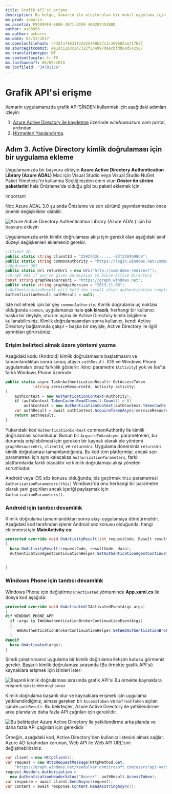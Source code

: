 ```yaml
---
title: Grafik API'si erişme
description: Bu belge, Xamarin ile oluşturulan bir mobil uygulama için Azure Active Directory kimlik doğrulaması eklemeyi açıklar.
ms.prod: xamarin
ms.assetid: F94A9FF4-068E-4B71-81FE-46920745380D
author: asb3993
ms.author: amburns
ms.date: 03/23/2017
ms.openlocfilehash: c43dfa79831f22e55490b27c3c360602ae717627
ms.sourcegitcommit: ea1dc12a3c2d7322f234997daacbfdb6ad542507
ms.translationtype: MT
ms.contentlocale: tr-TR
ms.lasthandoff: 06/05/2018
ms.locfileid: "34781136"
---
```

# <a name="accessing-the-graph-api"></a>Grafik API'si erişme

Xamarin uygulamanızda grafik API'SİNDEN kullanmak için aşağıdaki adımları izleyin:

1. [Azure Active Directory ile kaydetme](~/cross-platform/data-cloud/active-directory/get-started/register.md) üzerinde *windowsazure.com* portal, ardından
2. [Hizmetleri Yapılandırma](~/cross-platform/data-cloud/active-directory/get-started/configure.md).

## <a name="step-3-adding-active-directory-authentication-to-an-app"></a>Adım 3. Active Directory kimlik doğrulaması için bir uygulama ekleme

Uygulamanızda bir başvuru ekleyin **Azure Active Directory Authentication Library (Azure ADAL)** Mac için Visual Studio veya Visual Studio NuGet Paket Yöneticisi'ni kullanma
Seçtiğinizden emin olun **Göster ön sürüm paketlerini** hala Önizleme'de olduğu gibi bu paketi eklemek için.

> [!IMPORTANT]
> Not: Azure ADAL 3.0 şu anda Önizleme ve son sürümü yayımlanmadan önce önemli değişiklikler olabilir. 


![](graph-images/06.-adal-nuget-package.jpg "Azure Active Directory Authentication Library (Azure ADAL) için bir başvuru ekleyin")

Uygulamanızda artık kimlik doğrulaması akışı için gerekli olan aşağıdaki sınıf düzeyi değişkenleri eklemeniz gerekir.

```csharp
//Client ID
public static string clientId = "25927d3c-.....-63f2304b90de";
public static string commonAuthority = "https://login.windows.net/common"
//Redirect URI
public static Uri returnUri = new Uri("http://xam-demo-redirect");
//Graph URI if you've given permission to Azure Active Directory
const string graphResourceUri = "https://graph.windows.net";
public static string graphApiVersion = "2013-11-08";
//AuthenticationResult will hold the result after authentication completes
AuthenticationResult authResult = null;
```

İşte not etmek için bir şey `commonAuthority`. Kimlik doğrulama uç noktası olduğunda `common`, uygulamanızı hale **çok kiracılı**, herhangi bir kullanıcı başka bir deyişle, oturum açma ile Active Directory kimlik bilgilerini kullanabilirsiniz. Kimlik doğrulamasından sonra kullanıcı, kendi Active Directory bağlamında çalışır – başka bir deyişle, Active Directory ile ilgili ayrıntıları görürsünüz.

### <a name="write-method-to-acquire-access-token"></a>Erişim belirteci almak üzere yöntemi yazma

Aşağıdaki kodu (Android) kimlik doğrulamasını başlatmasını ve tamamlandıktan sonra sonuç atayın `authResult`. İOS ve Windows Phone uygulamaları biraz farklılık gösterir: ikinci parametre (`Activity`) yok ve İos'ta farklı Windows Phone üzerinde.

```csharp
public static async Task<AuthenticationResult> GetAccessToken
            (string serviceResourceId, Activity activity)
{
    authContext = new AuthenticationContext(Authority);
    if (authContext.TokenCache.ReadItems().Count() > 0)
        authContext = new AuthenticationContext(authContext.TokenCache.ReadItems().First().Authority);
    var authResult = await authContext.AcquireTokenAsync(serviceResourceId, clientId, returnUri, new AuthorizationParameters(activity));
    return authResult;
}  
```

Yukarıdaki kod `AuthenticationContext` commonAuthority ile kimlik doğrulaması sorumludur. Bunun bir `AcquireTokenAsync` parametreleri, bu durumda erişilebilmesi için gereken bir kaynak olarak ele yöntemi `graphResourceUri`, `clientId`, ve `returnUri`. Uygulama dönersiniz `returnUri` kimlik doğrulaması tamamlandığında. Bu kod tüm platformlar, ancak son parametresi için aynı kalacaksa `AuthorizationParameters`, farklı platformlarda farklı olacaktır ve kimlik doğrulaması akışı yöneten sorumludur.

Android veya iOS söz konusu olduğunda, biz geçirmek `this` parametresi `AuthorizationParameters(this)` Windows'da onu herhangi bir parametre olarak yeni geçirilen ancak içeriği paylaşmak için `AuthorizationParameters()`.

### <a name="handle-continuation-for-android"></a>Android için tanıtıcı devamlılık

Kimlik doğrulama tamamlandıktan sonra akışı uygulamaya döndürmelidir. Aşağıdaki kod tarafından işlenir Android söz konusu olduğunda, hangi eklenmesi için **MainActivity.cs**:


```csharp
protected override void OnActivityResult(int requestCode, Result resultCode, Intent data)
{
  base.OnActivityResult(requestCode, resultCode, data);
  AuthenticationAgentContinuationHelper.SetAuthenticationAgentContinuationEventArgs(requestCode, resultCode, data);

    
}
```

### <a name="handle-continuation-for-windows-phone"></a>Windows Phone için tanıtıcı devamlılık

Windows Phone için değiştirme `OnActivated` yönteminde **App.xaml.cs** ile dosya kod aşağıda:

```csharp
protected override void OnActivated(IActivatedEventArgs args)
{
#if WINDOWS_PHONE_APP
  if (args is IWebAuthenticationBrokerContinuationEventArgs)
  {
     WebAuthenticationBrokerContinuationHelper.SetWebAuthenticationBrokerContinuationEventArgs(args as IWebAuthenticationBrokerContinuationEventArgs);
  }
#endif
  base.OnActivated(args);
}
```

Şimdi çalıştırırsanız uygulama bir kimlik doğrulama iletişim kutusu görmeniz gerekir.
Başarılı kimlik doğrulaması sırasında (Bu örnekte grafik API'si) kaynaklara erişmek için izinleri ister:

![](graph-images/08.-authentication-flow.jpg "Başarılı kimlik doğrulaması sırasında grafik API'si Bu örnekte kaynaklara erişmek için izinlerinizi sorar")

Kimlik doğrulama başarılı olur ve kaynaklara erişmek için uygulama yetkilendirdiğiniz, alması gereken bir `AccessToken` ve `RefreshToken` açılan içinde `authResult`. Bu belirteçler, Azure Active Directory ile yetkilendirme arka planda ve daha fazla API çağrıları için gereklidir.

![](graph-images/07.-access-token-for-authentication.jpg "Bu belirteçler Azure Active Directory ile yetkilendirme arka planda ve daha fazla API çağrıları için gereklidir")

Örneğin, aşağıdaki kod, Active Directory'den kullanıcı listesini almak sağlar. Azure AD tarafından korunan, Web API ile Web API URL'sini değiştirebilirsiniz.

```csharp
var client = new HttpClient();
var request = new HttpRequestMessage(HttpMethod.Get,
    "https://graph.windows.net/tendulkar.onmicrosoft.com/users?api-version=2013-04-05");
request.Headers.Authorization =
  new AuthenticationHeaderValue("Bearer", authResult.AccessToken);
var response = await client.SendAsync(request);
var content = await response.Content.ReadAsStringAsync();
```

